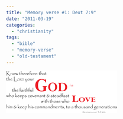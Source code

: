 ```yaml
---
title: "Memory verse #1: Deut 7:9"
date: "2011-03-19"
categories: 
  - "christianity"
tags: 
  - "bible"
  - "memory-verse"
  - "old-testament"
---
```


[![](images/Deut7.9-300x115.png "Deut 7.9")](https://blog.balinsbooks.com/wp-content/uploads/2011/03/Deut7.9.png)
